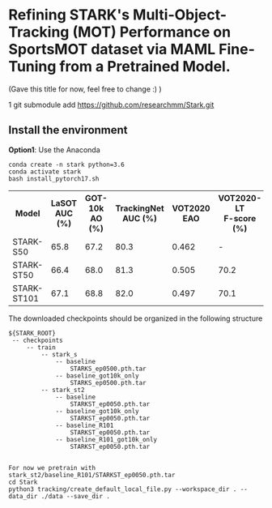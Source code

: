 # Refining STARK's Multi-Object-Tracking (MOT) Performance on SportsMOT dataset via MAML Fine-Tuning from a Pretrained Model.
(Gave this title for now, feel free to change :) )

1 git submodule add https://github.com/researchmm/Stark.git
## Install the environment
**Option1**: Use the Anaconda
```
conda create -n stark python=3.6
conda activate stark
bash install_pytorch17.sh
```
<table>
  <tr>
    <th>Model</th>
    <th>LaSOT<br>AUC (%)</th>
    <th>GOT-10k<br>AO (%)</th>
    <th>TrackingNet<br>AUC (%)</th>
    <th>VOT2020<br>EAO</th>
    <th>VOT2020-LT<br>F-score (%)</th>
    <th>Models</th>
    <th>Logs</th>
    <th>Logs(GOT10K)</th>
  </tr>
  <tr>
    <td>STARK-S50</td>
    <td>65.8</td>
    <td>67.2</td>
    <td>80.3</td>
    <td>0.462</td>
    <td>-</td>
    <td><a href="https://drive.google.com/drive/folders/1144cEuF_yn9UwTfrSVl5wmaMK3F92q42?usp=sharing">model</a></td>
    <td><a href="https://drive.google.com/file/d/1_YI0CX52vg8zN6hWsYK22_78FXPiukdv/view?usp=sharing">log</a></td>
    <td><a href="https://drive.google.com/file/d/1xLUeV9I9tejT4eYd1mYpeB_AsndiaJNI/view?usp=sharing">log</a></td>
  </tr>
  <tr>
    <td>STARK-ST50</td>
    <td>66.4</td>
    <td>68.0</td>
    <td>81.3</td>
    <td>0.505</td>
    <td>70.2</td>
    <td><a href="https://drive.google.com/drive/folders/1fSgll53ZnVKeUn22W37Nijk-b9LGhMdN?usp=sharing">model</a></td>
    <td><a href="https://drive.google.com/drive/folders/1RcPoBxI1_E6U9s5Y6BEhQH_ov-sT7SJM?usp=sharing">log</a></td>
    <td><a href="https://drive.google.com/drive/folders/13guPF1MUOaRa09_4y_K9do9yhQsC_y_y?usp=sharing">log</a></td>
  </tr>
  <tr>
    <td>STARK-ST101</td>
    <td>67.1</td>
    <td>68.8</td>
    <td>82.0</td>
    <td>0.497</td>
    <td>70.1</td>
    <td><a href="https://drive.google.com/drive/folders/1fSgll53ZnVKeUn22W37Nijk-b9LGhMdN?usp=sharing">model</a></td>
    <td><a href="https://drive.google.com/drive/folders/1nTDRfG0K0w2XiP5RDrYJXhotUYQJBNoY?usp=sharing">log</a></td>
    <td><a href="https://drive.google.com/drive/folders/1PR6PRdARHFKBDSjoqeO7qxx9y87AZWSD?usp=sharing">log</a></td>
  </tr>


</table>

The downloaded checkpoints should be organized in the following structure
   ```
   ${STARK_ROOT}
    -- checkpoints
        -- train
            -- stark_s
                -- baseline
                    STARKS_ep0500.pth.tar
                -- baseline_got10k_only
                    STARKS_ep0500.pth.tar
            -- stark_st2
                -- baseline
                    STARKST_ep0050.pth.tar
                -- baseline_got10k_only
                    STARKST_ep0050.pth.tar
                -- baseline_R101
                    STARKST_ep0050.pth.tar
                -- baseline_R101_got10k_only
                    STARKST_ep0050.pth.tar


For now we pretrain with stark_st2/baseline_R101/STARKST_ep0050.pth.tar
cd Stark
python3 tracking/create_default_local_file.py --workspace_dir . --data_dir ./data --save_dir .





